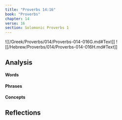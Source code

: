 ```yaml
---
title: "Proverbs 14:16"
book: "Proverbs"
chapter: 14
verse: 16
section: Solomonic Proverbs 1
---
```

![[/Greek/Proverbs/014/Proverbs-014-016G.md#Text]]
![[/Hebrew/Proverbs/014/Proverbs-014-016H.md#Text]]

## Analysis

#### Words

#### Phrases

#### Concepts

## Reflections
